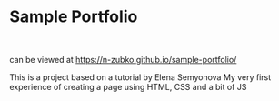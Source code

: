 # Sample Portfolio
<br/>


can be viewed at https://n-zubko.github.io/sample-portfolio/

This is a project based on a tutorial by Elena Semyonova 
My very first experience of creating a page using HTML, CSS and a bit of JS

